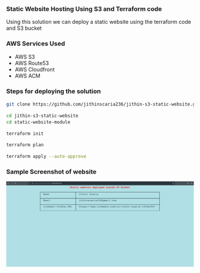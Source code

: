 ### Static Website Hosting Using S3  and Terraform code

Using this solution we can deploy a static website using the terraform code and S3 bucket
### AWS Services Used
* AWS S3
* AWS Route53
* AWS Cloudfront
* AWS ACM


### Steps for deploying the solution

```sh
git clone https://github.com/jithinscaria236/jithin-s3-static-website.git
```

```sh
cd jithin-s3-static-website
cd static-website-module
```
```sh
terraform init
```
```sh
terraform plan
```

```sh
terraform apply --auto-approve
```
### Sample Screenshot of website

 ![](documents/aws-site.png)

```sh


